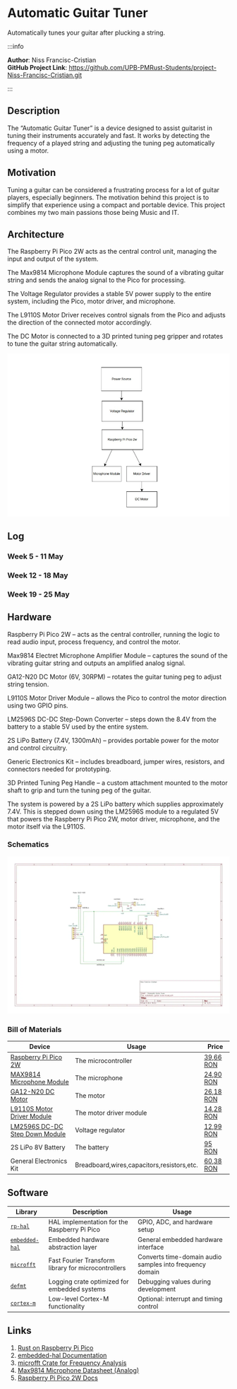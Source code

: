 # Automatic Guitar Tuner

Automatically tunes your guitar after plucking a string.

:::info

**Author**: Niss Francisc-Cristian \
**GitHub Project Link**: https://github.com/UPB-PMRust-Students/project-Niss-Francisc-Cristian.git

:::

## Description

The “Automatic Guitar Tuner” is a device designed to assist guitarist in tuning their instruments accurately and fast. It works by detecting the frequency of a played string and adjusting the tuning peg automatically using a motor.

## Motivation

Tuning a guitar can be considered a frustrating process for a lot of guitar players, especially beginners. The motivation behind this project is to simplify that experience using a compact and portable device. This project combines my two main passions those being Music and IT.

## Architecture 

The Raspberry Pi Pico 2W acts as the central control unit, managing the input and output of the system.

The Max9814 Microphone Module captures the sound of a vibrating guitar string and sends the analog signal to the Pico for processing.

The Voltage Regulator provides a stable 5V power supply to the entire system, including the Pico, motor driver, and microphone.

The L9110S Motor Driver receives control signals from the Pico and adjusts the direction of the connected motor accordingly.

The DC Motor is connected to a 3D printed tuning peg gripper and rotates to tune the guitar string automatically.

![Arhitecture](arhitecture.webp)

## Log

### Week 5 - 11 May

### Week 12 - 18 May

### Week 19 - 25 May

## Hardware

Raspberry Pi Pico 2W – acts as the central controller, running the logic to read audio input, process frequency, and control the motor.

Max9814 Electret Microphone Amplifier Module – captures the sound of the vibrating guitar string and outputs an amplified analog signal.

GA12-N20 DC Motor (6V, 30RPM) – rotates the guitar tuning peg to adjust string tension.

L9110S Motor Driver Module – allows the Pico to control the motor direction using two GPIO pins.

LM2596S DC-DC Step-Down Converter – steps down the 8.4V from the battery to a stable 5V used by the entire system.

2S LiPo Battery (7.4V, 1300mAh) – provides portable power for the motor and control circuitry.

Generic Electronics Kit – includes breadboard, jumper wires, resistors, and connectors needed for prototyping.

3D Printed Tuning Peg Handle – a custom attachment mounted to the motor shaft to grip and turn the tuning peg of the guitar.

The system is powered by a 2S LiPo battery which supplies approximately 7.4V. This is stepped down using the LM2596S module to a regulated 5V that powers the Raspberry Pi Pico 2W, motor driver, microphone, and the motor itself via the L9110S.

### Schematics

![KiCad](kicad.webp)

### Bill of Materials


| Device | Usage | Price |
|--------|--------|-------|
| [Raspberry Pi Pico 2W](https://www.raspberrypi.com/documentation/microcontrollers/raspberry-pi-pico.html) | The microcontroller | [39,66 RON](https://www.optimusdigital.ro/en/raspberry-pi-boards/13327-raspberry-pi-pico-2-w.html) |
| [MAX9814 Microphone Module](https://www.analog.com/media/en/technical-documentation/data-sheets/max9814.pdf) | The microphone | [24,90 RON](https://ardushop.ro/ro/module/717-modul-amplificator-microfon-cu-agc-max9814-6427854009111.html) |
| [GA12-N20 DC Motor](https://www.handsontec.com/dataspecs/GA12-N20.pdf)| The motor | [26,18 RON](https://www.emag.ro/micro-motor-cu-reductie-dc-6v-30rpm-ga12-n20-ai1083/pd/DVWFTFMBM/) |
| [L9110S Motor Driver Module](https://www.laskakit.cz/user/related_files/l9110_2_channel_motor_driver.pdf) | The motor driver module | [14,28 RON](https://www.emag.ro/modul-l9110s-groundstudio-bcrrqi-gs/pd/D1D6RZYBM/) |
| [LM2596S DC-DC Step Down Module](https://www.ti.com/lit/ds/symlink/lm2596.pdf) | Voltage regulator | [12,99 RON](https://www.optimusdigital.ro/en/adjustable-step-down-power-supplies/1108-lm2596hv-dc-dc-step-down-module.html) |
| 2S LiPo 8V Battery | The battery | [95 RON](https://www.emag.ro/acumulator-lipo-gens-ace-g-tech-soaring-7-4-v-2200-ma-30c-xt60-2s2200p30/pd/DD3GY7YBM/) |
| General Electronics Kit | Breadboard,wires,capacitors,resistors,etc. | [60,38 RON](https://www.emag.ro/set-componente-electronice-breadboard-830-puncte-led-uri-compatibil-arduino-si-raspberry-pi-zz00044/pd/DRXG4XYBM/) |

## Software

| Library | Description | Usage |
|---------|-------------|-------|
| [`rp-hal`](https://docs.rs/rp-hal/latest/rp_pico/) | HAL implementation for the Raspberry Pi Pico | GPIO, ADC, and hardware setup |
| [`embedded-hal`](https://docs.rs/embedded-hal/latest/embedded_hal/) | Embedded hardware abstraction layer | General embedded hardware interface |
| [`microfft`](https://docs.rs/microfft/latest/microfft/) | Fast Fourier Transform library for microcontrollers | Converts time-domain audio samples into frequency domain |
| [`defmt`](https://docs.rs/defmt/latest/defmt/) | Logging crate optimized for embedded systems | Debugging values during development |
| [`cortex-m`](https://docs.rs/cortex-m/latest/cortex_m/) | Low-level Cortex-M functionality | Optional: interrupt and timing control |

## Links

1. [Rust on Raspberry Pi Pico](https://docs.rust-embedded.org/rust-on-embedded/index.html)
2. [embedded-hal Documentation](https://docs.rs/embedded-hal/latest/embedded_hal/)
3. [microfft Crate for Frequency Analysis](https://docs.rs/microfft/latest/microfft/)
4. [Max9814 Microphone Datasheet (Analog)](https://www.analog.com/media/en/technical-documentation/data-sheets/max9814.pdf)
5. [Raspberry Pi Pico 2W Docs](https://www.raspberrypi.com/documentation/microcontrollers/raspberry-pi-pico.html)
